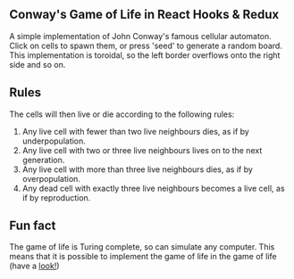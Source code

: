 
## Conway's Game of Life in React Hooks & Redux

A simple implementation of John Conway's famous cellular automaton. Click on cells to spawn them,
or press 'seed' to generate a random board. This implementation is toroidal, so the left border
overflows onto the right side and so on.

## Rules
The cells will then live or die according to the following rules: 

1. Any live cell with fewer than two live neighbours dies, as if by underpopulation.
2. Any live cell with two or three live neighbours lives on to the next generation.
3. Any live cell with more than three live neighbours dies, as if by overpopulation.
4. Any dead cell with exactly three live neighbours becomes a live cell, as if by reproduction.

## Fun fact

The game of life is Turing complete, so can simulate any computer. This means that it is possible to 
implement the game of life in the game of life (have a [look!]('https://www.youtube.com/watch?v=xP5-iIeKXE8))